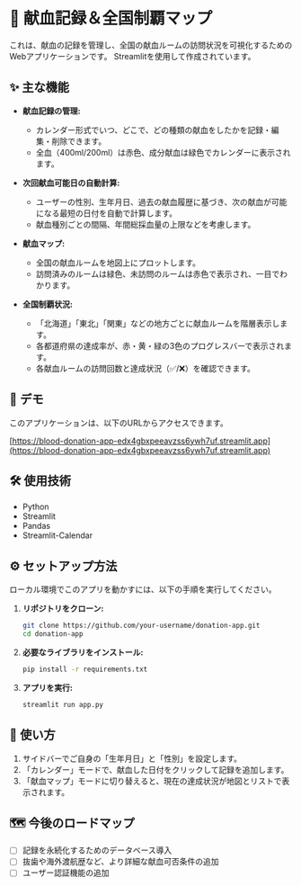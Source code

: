 # 💉 献血記録＆全国制覇マップ

これは、献血の記録を管理し、全国の献血ルームの訪問状況を可視化するためのWebアプリケーションです。
Streamlitを使用して作成されています。

## ✨ 主な機能

- **献血記録の管理:**
  - カレンダー形式でいつ、どこで、どの種類の献血をしたかを記録・編集・削除できます。
  - 全血（400ml/200ml）は赤色、成分献血は緑色でカレンダーに表示されます。

- **次回献血可能日の自動計算:**
  - ユーザーの性別、生年月日、過去の献血履歴に基づき、次の献血が可能になる最短の日付を自動で計算します。
  - 献血種別ごとの間隔、年間総採血量の上限などを考慮します。

- **献血マップ:**
  - 全国の献血ルームを地図上にプロットします。
  - 訪問済みのルームは緑色、未訪問のルームは赤色で表示され、一目でわかります。

- **全国制覇状況:**
  - 「北海道」「東北」「関東」などの地方ごとに献血ルームを階層表示します。
  - 各都道府県の達成率が、赤・黄・緑の3色のプログレスバーで表示されます。
  - 各献血ルームの訪問回数と達成状況（✅/❌）を確認できます。

## 🚀 デモ

このアプリケーションは、以下のURLからアクセスできます。

[https://blood-donation-app-edx4gbxpeeavzss6ywh7uf.streamlit.app](https://blood-donation-app-edx4gbxpeeavzss6ywh7uf.streamlit.app)

## 🛠️ 使用技術

- Python
- Streamlit
- Pandas
- Streamlit-Calendar

## ⚙️ セットアップ方法

ローカル環境でこのアプリを動かすには、以下の手順を実行してください。

1. **リポジトリをクローン:**
   ```bash
   git clone https://github.com/your-username/donation-app.git
   cd donation-app
   ```

2. **必要なライブラリをインストール:**
   ```bash
   pip install -r requirements.txt
   ```

3. **アプリを実行:**
   ```bash
   streamlit run app.py
   ```

## 📖 使い方

1. サイドバーでご自身の「生年月日」と「性別」を設定します。
2. 「カレンダー」モードで、献血した日付をクリックして記録を追加します。
3. 「献血マップ」モードに切り替えると、現在の達成状況が地図とリストで表示されます。

## 🗺️ 今後のロードマップ

- [ ] 記録を永続化するためのデータベース導入
- [ ] 抜歯や海外渡航歴など、より詳細な献血可否条件の追加
- [ ] ユーザー認証機能の追加
